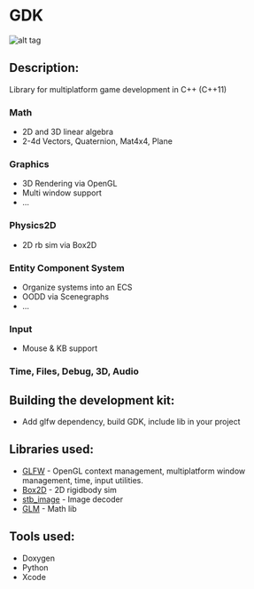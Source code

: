 # GDK
![alt tag](http://jfcameron.github.io/Github/EarlyRender.png "")

## Description:
Library for multiplatform game development in C++ (C++11)

### Math
* 2D and 3D linear algebra
* 2-4d Vectors, Quaternion, Mat4x4, Plane

### Graphics
* 3D Rendering via OpenGL
* Multi window support
* ...

### Physics2D
* 2D rb sim via Box2D

### Entity Component System
* Organize systems into an ECS
* OODD via Scenegraphs
* ...

### Input
* Mouse & KB support

### Time, Files, Debug, 3D, Audio

## Building the development kit:
* Add glfw dependency, build GDK, include lib in your project

## Libraries used:
* [GLFW](http://www.glfw.org/) - OpenGL context management, multiplatform window management, time, input utilities.
* [Box2D](https://github.com/erincatto/Box2D) - 2D rigidbody sim
* [stb_image](https://github.com/nothings/stb) - Image decoder
* [GLM](http://glm.g-truc.net/0.9.8/index.html) - Math lib
## Tools used:
* Doxygen
* Python
* Xcode

